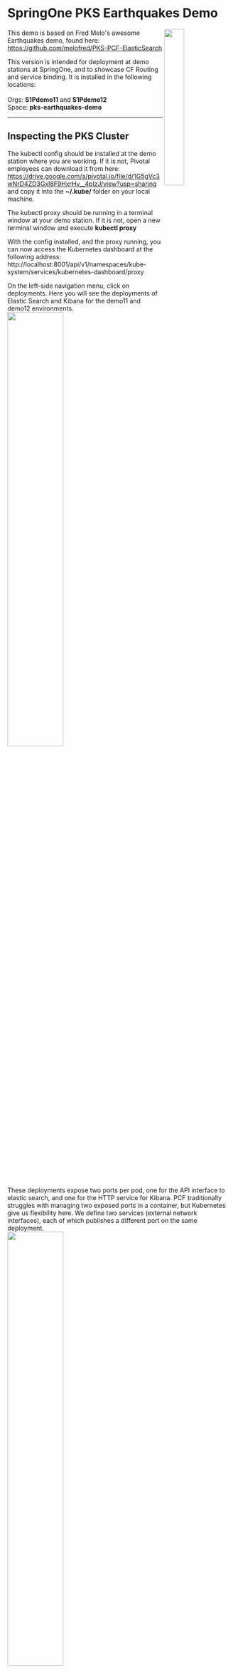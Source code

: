 # SpringOne PKS Earthquakes Demo

<img align="right" src="https://github.com/Pivotal-Field-Engineering/pks-earthquakes-demo/blob/master/docs/header-image.png" width="30%">

This demo is based on Fred Melo's awesome Earthquakes demo, found here: https://github.com/melofred/PKS-PCF-ElasticSearch

This version is intended for deployment at demo stations at SpringOne, and to showcase CF Routing and service binding. It is installed in the following locations:
<br><br>Orgs: **S1Pdemo11** and **S1Pdemo12**
<br>Space: **pks-earthquakes-demo**
<hr>

## Inspecting the PKS Cluster

The kubectl config should be installed at the demo station where you are working. If it is not, Pivotal employees can download it from here: https://drive.google.com/a/pivotal.io/file/d/1G5gVc3wNrD4ZD3Gxl8F9HxrHy__4pIzJ/view?usp=sharing and copy it into the **~/.kube/** folder on your local machine.

The kubectl proxy should be running in a terminal window at your demo station. If it is not, open a new terminal window and execute **kubectl proxy**

With the config installed, and the proxy running, you can now access the Kubernetes dashboard at the following address: http://localhost:8001/api/v1/namespaces/kube-system/services/kubernetes-dashboard/proxy

On the left-side navigation menu, click on deployments. Here you will see the deployments of Elastic Search and Kibana for the demo11 and demo12 environments.
<br><img src="https://github.com/Pivotal-Field-Engineering/pks-earthquakes-demo/blob/master/docs/deployments.png" width="50%"/>

These deployments expose two ports per pod, one for the API interface to elastic search, and one for the HTTP service for Kibana. PCF traditionally struggles with managing two exposed ports in a container, but Kubernetes give us flexibility here. We define two services (external network interfaces), each of which publishes a different port on the same deployment.
<br><img src="https://github.com/Pivotal-Field-Engineering/pks-earthquakes-demo/blob/master/docs/services.png" width="50%"/>

If we click on a service, we see that a label call **http-route-sync** has been applied to each one. This label triggers CF routing, and allows us to access each service over the internet through Pivotal Application Service.
<br><img src="https://github.com/Pivotal-Field-Engineering/pks-earthquakes-demo/blob/master/docs/elastic-service.png" width="30%"/><br><img src="https://github.com/Pivotal-Field-Engineering/pks-earthquakes-demo/blob/master/docs/kibana-service.png" width="30%"/><br>

So for the demo11 environment, you can access the services through the following URLs in your browser:
<br>Elastic Search: http://elastic-search-demo11.apps.pcf.corby.cc/
<br>Kibana: http://kibana-demo11.apps.pcf.corby.cc/
<hr>

## Running SCDF Streams

Log into Apps Manager. In the **pks-earthquakes-demo** space, inspect the services. In addition to RabbitMQ and MySQL, we have a user-provided service that will allow our apps to bind to the elastic search deployment that is exposed through CF routing. Click on the user-provided service and select configuration:
<br><img src="https://github.com/Pivotal-Field-Engineering/pks-earthquakes-demo/blob/master/docs/user-provided-service.png"/>

Now, let's bring up the Spring Cloud Data Flow dashboard. It can be accessed at the following URLs:<br>
**Demo11**: https://scdf-demo11.cfapps.io/dashboard<br>
**Demo12**: https://scdf-demo12.cfapps.io/dashboard<br>

Select Streams from the top menu bar. If you don't see the definition of the earthquakes stream, follow the instructions at [Creating the Earthquake Stream](https://github.com/Pivotal-Field-Engineering/pks-earthquakes-demo/blob/master/docs/create-stream.MD)

If the stream was already created, and you did not need to go through these steps, just hit the Deploy button to start it off:
<br><img src="https://github.com/Pivotal-Field-Engineering/pks-earthquakes-demo/blob/master/docs/deploy-stream.png" width="50%"/>

Now that the stream is deployed, you will see managed microservices running for each step in the stream. This stream can access our PKS deployment of Elastic Search as a user-provided service.
<br><img src="https://github.com/Pivotal-Field-Engineering/pks-earthquakes-demo/blob/master/docs/scdf-microservices.png" width="50%"/>
<hr>

## Visualizing the Data

If you need to reset the data from a previous run, you can use the **createIndex.sh** script in this repo. It takes one argument, which is the Elastic Search API endpoint. For example, to reset the data in the Demo11 environment, you would run:<br>
`./createIndex.sh elastic-search-demo11.apps.pcf.corby.cc`<br>
This script can be safely executed at any time.

Log into the Kibana UI, at the published endpoint (e.g. in Demo11 you go to http://kibana-demo11.apps.pcf.corby.cc/). Select Dashboards from the left-side menu, and click on the Earthquake dashboard.

If you don't see Dashboard options, you will need to [Create the earthquake dashboard](https://github.com/Pivotal-Field-Engineering/pks-earthquakes-demo/blob/master/docs/create-dashboard.MD).

You will now see a live view of the data that is being ingested by Spring Cloud Dataflow.
<img src="https://github.com/Pivotal-Field-Engineering/pks-earthquakes-demo/blob/master/docs/header-image.png" width="50%">

To swich to an auto-update animation, click on the clock icon at the top of the page, and select **Auto-refresh**
<img src="https://github.com/Pivotal-Field-Engineering/pks-earthquakes-demo/blob/master/docs/auto-refresh.png" width="25%">

Select an update interval of 5 seconds, sit back, and take a break.
